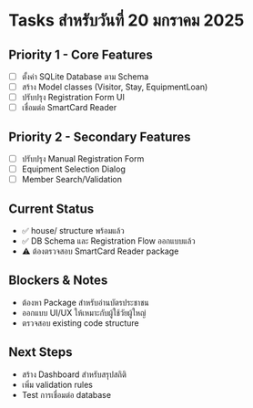 # Tasks สำหรับวันที่ 20 มกราคม 2025

## Priority 1 - Core Features
- [ ] ตั้งค่า SQLite Database ตาม Schema
- [ ] สร้าง Model classes (Visitor, Stay, EquipmentLoan)
- [ ] ปรับปรุง Registration Form UI
- [ ] เชื่อมต่อ SmartCard Reader

## Priority 2 - Secondary Features  
- [ ] ปรับปรุง Manual Registration Form
- [ ] Equipment Selection Dialog
- [ ] Member Search/Validation

## Current Status
- ✅ house/ structure พร้อมแล้ว
- ✅ DB Schema และ Registration Flow ออกแบบแล้ว
- ⚠️ ต้องตรวจสอบ SmartCard Reader package

## Blockers & Notes
- ต้องหา Package สำหรับอ่านบัตรประชาชน
- ออกแบบ UI/UX ให้เหมาะกับผู้ใช้วัยผู้ใหญ่
- ตรวจสอบ existing code structure

## Next Steps
- สร้าง Dashboard สำหรับสรุปสถิติ
- เพิ่ม validation rules
- Test การเชื่อมต่อ database